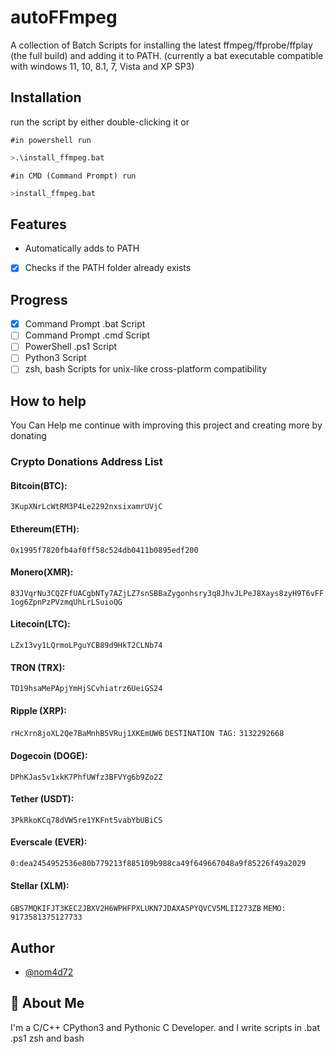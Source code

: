 
# autoFFmpeg

A collection of Batch Scripts for installing the latest ffmpeg/ffprobe/ffplay (the full build) and adding it to PATH. (currently a bat executable compatible with windows 11, 10, 8.1, 7, Vista and XP SP3)

## Installation

run the script by either double-clicking it or

  ```#in powershell run```
  ```bash
  >.\install_ffmpeg.bat
  ```
  ```#in CMD (Command Prompt) run```
  ```bash
  >install_ffmpeg.bat
  ```

## Features

- Automatically adds to PATH
- [x]  Checks if the PATH folder already exists

## Progress

- [x]  Command Prompt .bat Script
- [ ]  Command Prompt .cmd Script
- [ ]  PowerShell .ps1 Script
- [ ]  Python3 Script
- [ ]  zsh, bash Scripts for unix-like cross-platform compatibility

## How to help
You Can Help me continue with improving this project and creating more by donating
### Crypto Donations Address List
#### Bitcoin(BTC):
```3KupXNrLcWtRM3P4Le2292nxsixamrUVjC```

#### Ethereum(ETH):
```0x1995f7820fb4af0ff58c524db0411b0895edf200```

#### Monero(XMR):
```83JVqrNu3CQZFfUACgbNTy7AZjLZ7snSBBaZygonhsry3q8JhvJLPeJ8Xays8zyH9T6vFF1og6ZpnPzPVzmqUhLrLSuioQG```

#### Litecoin(LTC):
```LZx13vy1LQrmoLPguYCB89d9HkT2CLNb74```

#### TRON (TRX): 
```TD19hsaMePApjYmHjSCvhiatrz6UeiGS24```

#### Ripple (XRP): 
```rHcXrn8joXL2Qe7BaMnhB5VRuj1XKEmUW6```	`DESTINATION TAG:` `3132292668`

#### Dogecoin (DOGE):
```DPhKJas5v1xkK7PhfUWfz3BFVYg6b9Zo2Z```

#### Tether (USDT):
```3PkRkoKCq78dVW5re1YKFnt5vabYbUBiCS```

#### Everscale (EVER):
 ```0:dea2454952536e80b779213f885109b988ca49f649667048a9f85226f49a2029```

#### Stellar (XLM): 
```GBS7MQKIFJT3KEC2JBXV2H6WPHFPXLUKN7JDAXA5PYQVCV5MLII273ZB``` 	`MEMO:` `9173581375127733`

## Author

- [@nom4d72](https://www.github.com/nom4d72)

## 🚀 About Me
I'm a C/C++ CPython3 and Pythonic C Developer. and I write scripts in .bat .ps1 zsh and bash